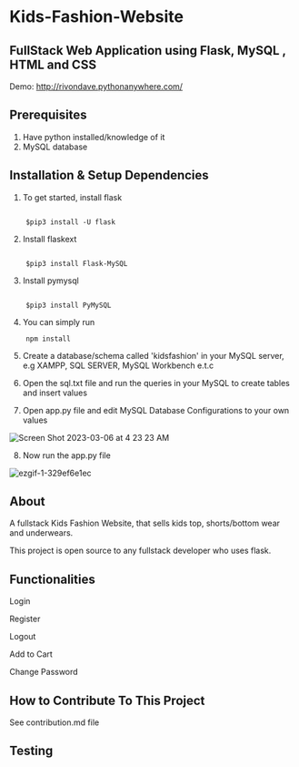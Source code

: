 # Kids-Fashion-Website
## FullStack Web Application using Flask, MySQL , HTML and CSS

Demo: http://rivondave.pythonanywhere.com/

Prerequisites
-------------
1. Have python installed/knowledge of it
2. MySQL database

Installation & Setup Dependencies
---------------
1. To get started, install flask

```

    $pip3 install -U flask
```

2. Install flaskext

```

    $pip3 install Flask-MySQL
```
 
3. Install pymysql

```

    $pip3 install PyMySQL
```       
4. You can simply run 
```
    npm install
```
5. Create a database/schema called 'kidsfashion' in your MySQL server, e.g XAMPP, SQL SERVER, MySQL Workbench e.t.c

6. Open the sql.txt file and run the queries in your MySQL to create tables and insert values

7. Open app.py file and edit MySQL Database Configurations to your own values

![Screen Shot 2023-03-06 at 4 23 23 AM](https://user-images.githubusercontent.com/74568105/223012510-79fc2994-880f-4de0-979f-f56955d53a17.png)

8. Now run the app.py file

![ezgif-1-329ef6e1ec](https://user-images.githubusercontent.com/74568105/223013824-aebb5545-95b7-4f41-9ae8-c1e5fda1bffb.gif)


About
-----

A fullstack Kids Fashion Website, that sells kids top, shorts/bottom wear and underwears.

This project is open source to any fullstack developer who uses flask.


Functionalities
---------------

Login

Register

Logout

Add to Cart

Change Password


How to Contribute To This Project
---------------------------------
See contribution.md file

Testing
--------
